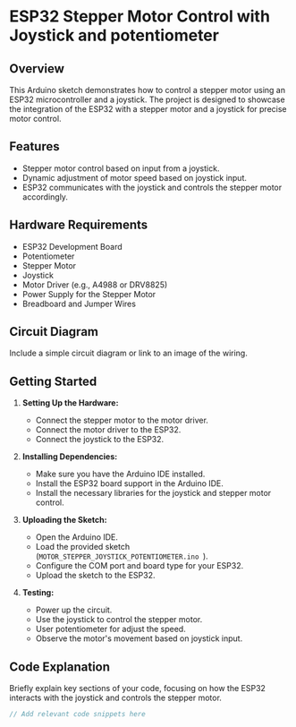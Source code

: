 # ESP32 Stepper Motor Control with Joystick and potentiometer

## Overview

This Arduino sketch demonstrates how to control a stepper motor using an ESP32 microcontroller and a joystick. The project is designed to showcase the integration of the ESP32 with a stepper motor and a joystick for precise motor control.

## Features

- Stepper motor control based on input from a joystick.
- Dynamic adjustment of motor speed based on joystick input.
- ESP32 communicates with the joystick and controls the stepper motor accordingly.

## Hardware Requirements

- ESP32 Development Board
- Potentiometer
- Stepper Motor
- Joystick
- Motor Driver (e.g., A4988 or DRV8825)
- Power Supply for the Stepper Motor
- Breadboard and Jumper Wires

## Circuit Diagram

Include a simple circuit diagram or link to an image of the wiring.

## Getting Started

1. **Setting Up the Hardware:**
   - Connect the stepper motor to the motor driver.
   - Connect the motor driver to the ESP32.
   - Connect the joystick to the ESP32.

2. **Installing Dependencies:**
   - Make sure you have the Arduino IDE installed.
   - Install the ESP32 board support in the Arduino IDE.
   - Install the necessary libraries for the joystick and stepper motor control.

3. **Uploading the Sketch:**
   - Open the Arduino IDE.
   - Load the provided sketch (`MOTOR_STEPPER_JOYSTICK_POTENTIOMETER.ino
`).
   - Configure the COM port and board type for your ESP32.
   - Upload the sketch to the ESP32.

4. **Testing:**
   - Power up the circuit.
   - Use the joystick to control the stepper motor.
   - User potentiometer for adjust the speed.
   - Observe the motor's movement based on joystick input.

## Code Explanation

Briefly explain key sections of your code, focusing on how the ESP32 interacts with the joystick and controls the stepper motor.

```cpp
// Add relevant code snippets here
